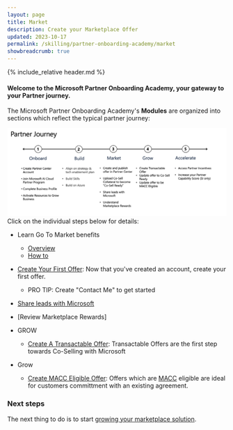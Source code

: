 ```yaml
---
layout: page
title: Market
description: Create your Marketplace Offer
updated: 2023-10-17
permalink: /skilling/partner-onboarding-academy/market
showbreadcrumb: true
---
```

{% include_relative header.md %}

#### Welcome to the Microsoft Partner Onboarding Academy, your gateway to your Partner journey. 

The Microsoft Partner Onboarding Academy's **Modules** are organized into sections which reflect the typical partner journey:

![](../../../assets/partner-onboarding/partner-journey.png)
Click on the individual steps below for details:

- Learn Go To Market benefits
  - [Overview](https://partner.microsoft.com/en-US/solutions/go-to-market#/)
  - [How to](https://learn.microsoft.com/en-us/partner-center/mpn-learn-about-go-to-market-benefits)
- [Create Your First Offer](/PartnerResources/skilling/partner-onboarding-academy/offer): Now that you've created an account, create your first offer.
    - PRO TIP: Create "Contact Me" to get started
- [Share leads with Microsoft](https://learn.microsoft.com/en-us/partner-center/manage-leads)
- [Review Marketplace Rewards]

- GROW
  - [Create A Transactable Offer](/PartnerResources/skilling/partner-onboarding-academy/transactable-offer): Transactable Offers are the first step towards Co-Selling with Microsoft
- Grow
  - [Create MACC Eligible Offer](/PartnerResources/skilling/partner-onboarding-academy/macc-offer): Offers which are [MACC](https://learn.microsoft.com/en-us/partner-center/marketplace/azure-consumption-commitment-enrollment) eligible are ideal for customers committment with an existing agreement.


### Next steps

The next thing to do is to start [growing your marketplace solution](/PartnerResources/skilling/partner-onboarding-academy/grow).